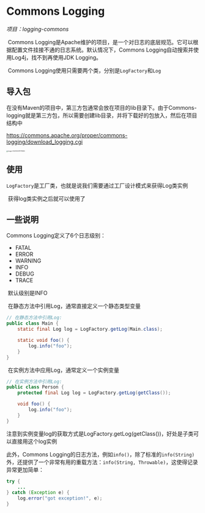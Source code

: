 # Commons Logging

*项目：logging-commons*

​	Commons Logging是Apache维护的项目，是一个对日志的底层规范。它可以根据配置文件挂接不通的日志系统。默认情况下，Commons Logging自动搜索并使用Log4j，找不到再使用JDK Logging。

​	Commons Logging使用只需要两个类，分别是`LogFactory`和`Log`



## 导入包

​	在没有Maven的项目中，第三方包通常会放在项目的lib目录下。由于Commons-logging就是第三方包，所以需要创建lib目录，并将下载好的包放入，然后在项目结构中



https://commons.apache.org/proper/commons-logging/download_logging.cgi

<img src="assets/image-20241204111719592.png" alt="image-20241204111719592" style="zoom: 25%;" />

## 使用

​	`LogFactory`是工厂类，也就是说我们需要通过工厂设计模式来获得Log类实例

​	获得log类实例之后就可以使用了





## 一些说明

Commons Logging定义了6个日志级别：

- FATAL
- ERROR
- WARNING
- INFO
- DEBUG
- TRACE

​	默认级别是INFO





​	在静态方法中引用Log，通常直接定义一个静态类型变量

```java
// 在静态方法中引用Log:
public class Main {
    static final Log log = LogFactory.getLog(Main.class);

    static void foo() {
        log.info("foo");
    }
}
```

​	在实例方法中应用Log，通常定义一个实例变量

```java
// 在实例方法中引用Log:
public class Person {
    protected final Log log = LogFactory.getLog(getClass());

    void foo() {
        log.info("foo");
    }
}
```

​	注意到实例变量log的获取方式是LogFactory.getLog(getClass())，好处是子类可以直接用这个log实例



此外，Commons Logging的日志方法，例如`info()`，除了标准的`info(String)`外，还提供了一个非常有用的重载方法：`info(String, Throwable)`，这使得记录异常更加简单：

```java
try {
    ...
} catch (Exception e) {
    log.error("got exception!", e);
}
```



